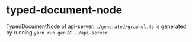 # typed-document-node

TypedDocumentNode of api-server. `./generated/graphql.ts` is generated by running `yarn run gen` at `../api-server`.
